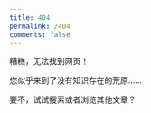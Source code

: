 ```yaml
---
title: 404
permalink: /404
comments: false
---
```


糟糕，无法找到网页！

您似乎来到了没有知识存在的荒原……

要不，试试搜索或者浏览其他文章？
